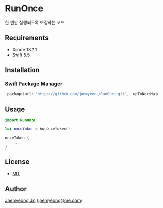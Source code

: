 # RunOnce

한 번만 실행되도록 보장하는 코드

## Requirements

- Xcode 13.2.1
- Swift 5.5

## Installation

### Swift Package Manager

```swift
.package(url: "https://github.com/jaemyeong/RunOnce.git", .upToNextMajor(from: "0.1.0"))
```

## Usage

```swift
import RunOnce

let onceToken = RunOnceToken()

onceToken {
    ...
}
```

## License

- [MIT](LICENSE)

## Author

[Jaemyeong Jin](https://github.com/jaemyeong) ([jaemyeong@me.com](mailto:jaemyeong@me.com))

